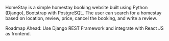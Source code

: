HomeStay is a simple homestay booking website built using Python (Django), Bootstrap with PostgreSQL. 
The user can search for a homestay based on location, review, price,  cancel the booking, and write a review.


Roadmap Ahead:
 Use Django REST Framework and integrate with React JS as frontend.
